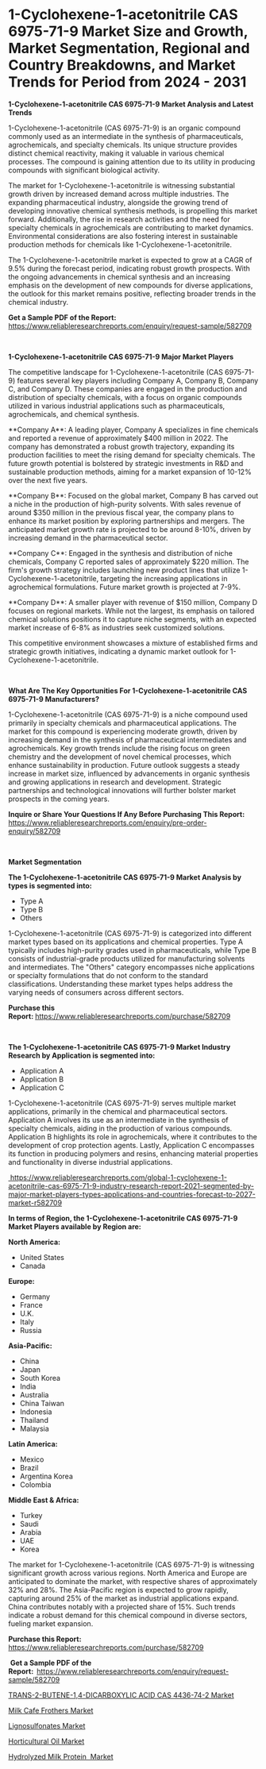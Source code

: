 <p><h1>1-Cyclohexene-1-acetonitrile CAS 6975-71-9 Market Size and Growth, Market Segmentation, Regional and Country Breakdowns, and Market Trends for Period from 2024 -  2031</h1></p><p><strong>1-Cyclohexene-1-acetonitrile CAS 6975-71-9 Market Analysis and Latest Trends</strong></p>
<p><p>1-Cyclohexene-1-acetonitrile (CAS 6975-71-9) is an organic compound commonly used as an intermediate in the synthesis of pharmaceuticals, agrochemicals, and specialty chemicals. Its unique structure provides distinct chemical reactivity, making it valuable in various chemical processes. The compound is gaining attention due to its utility in producing compounds with significant biological activity.</p><p>The market for 1-Cyclohexene-1-acetonitrile is witnessing substantial growth driven by increased demand across multiple industries. The expanding pharmaceutical industry, alongside the growing trend of developing innovative chemical synthesis methods, is propelling this market forward. Additionally, the rise in research activities and the need for specialty chemicals in agrochemicals are contributing to market dynamics. Environmental considerations are also fostering interest in sustainable production methods for chemicals like 1-Cyclohexene-1-acetonitrile.</p><p>The 1-Cyclohexene-1-acetonitrile market is expected to grow at a CAGR of 9.5% during the forecast period, indicating robust growth prospects. With the ongoing advancements in chemical synthesis and an increasing emphasis on the development of new compounds for diverse applications, the outlook for this market remains positive, reflecting broader trends in the chemical industry.</p></p>
<p><strong>Get a Sample PDF of the Report:&nbsp;</strong> <a href="https://www.reliableresearchreports.com/enquiry/request-sample/582709?utm_campaign=117&utm_medium=2&utm_source=Github&utm_content=ia&utm_term=27092024&utm_id=1-cyclohexene-1-acetonitrile-cas-6975-71-9">https://www.reliableresearchreports.com/enquiry/request-sample/582709</a></p>
<p>&nbsp;</p>
<p><strong>1-Cyclohexene-1-acetonitrile CAS 6975-71-9 Major Market Players</strong></p>
<p><p>The competitive landscape for 1-Cyclohexene-1-acetonitrile (CAS 6975-71-9) features several key players including Company A, Company B, Company C, and Company D. These companies are engaged in the production and distribution of specialty chemicals, with a focus on organic compounds utilized in various industrial applications such as pharmaceuticals, agrochemicals, and chemical synthesis.</p><p>**Company A**: A leading player, Company A specializes in fine chemicals and reported a revenue of approximately $400 million in 2022. The company has demonstrated a robust growth trajectory, expanding its production facilities to meet the rising demand for specialty chemicals. The future growth potential is bolstered by strategic investments in R&D and sustainable production methods, aiming for a market expansion of 10-12% over the next five years.</p><p>**Company B**: Focused on the global market, Company B has carved out a niche in the production of high-purity solvents. With sales revenue of around $350 million in the previous fiscal year, the company plans to enhance its market position by exploring partnerships and mergers. The anticipated market growth rate is projected to be around 8-10%, driven by increasing demand in the pharmaceutical sector.</p><p>**Company C**: Engaged in the synthesis and distribution of niche chemicals, Company C reported sales of approximately $220 million. The firm's growth strategy includes launching new product lines that utilize 1-Cyclohexene-1-acetonitrile, targeting the increasing applications in agrochemical formulations. Future market growth is projected at 7-9%.</p><p>**Company D**: A smaller player with revenue of $150 million, Company D focuses on regional markets. While not the largest, its emphasis on tailored chemical solutions positions it to capture niche segments, with an expected market increase of 6-8% as industries seek customized solutions.</p><p>This competitive environment showcases a mixture of established firms and strategic growth initiatives, indicating a dynamic market outlook for 1-Cyclohexene-1-acetonitrile.</p></p>
<p>&nbsp;</p>
<p><strong>What Are The Key Opportunities For 1-Cyclohexene-1-acetonitrile CAS 6975-71-9 Manufacturers?</strong></p>
<p><p>1-Cyclohexene-1-acetonitrile (CAS 6975-71-9) is a niche compound used primarily in specialty chemicals and pharmaceutical applications. The market for this compound is experiencing moderate growth, driven by increasing demand in the synthesis of pharmaceutical intermediates and agrochemicals. Key growth trends include the rising focus on green chemistry and the development of novel chemical processes, which enhance sustainability in production. Future outlook suggests a steady increase in market size, influenced by advancements in organic synthesis and growing applications in research and development. Strategic partnerships and technological innovations will further bolster market prospects in the coming years.</p></p>
<p><strong>Inquire or Share Your Questions If Any Before Purchasing This Report:</strong> <a href="https://www.reliableresearchreports.com/enquiry/pre-order-enquiry/582709?utm_campaign=117&utm_medium=2&utm_source=Github&utm_content=ia&utm_term=27092024&utm_id=1-cyclohexene-1-acetonitrile-cas-6975-71-9">https://www.reliableresearchreports.com/enquiry/pre-order-enquiry/582709</a></p>
<p>&nbsp;</p>
<p><strong>Market Segmentation</strong></p>
<p><strong>The 1-Cyclohexene-1-acetonitrile CAS 6975-71-9 Market Analysis by types is segmented into:</strong></p>
<p><ul><li>Type A</li><li>Type B</li><li>Others</li></ul></p>
<p><p>1-Cyclohexene-1-acetonitrile (CAS 6975-71-9) is categorized into different market types based on its applications and chemical properties. Type A typically includes high-purity grades used in pharmaceuticals, while Type B consists of industrial-grade products utilized for manufacturing solvents and intermediates. The "Others" category encompasses niche applications or specialty formulations that do not conform to the standard classifications. Understanding these market types helps address the varying needs of consumers across different sectors.</p></p>
<p><strong>Purchase this Report:&nbsp;</strong><a href="https://www.reliableresearchreports.com/purchase/582709?utm_campaign=117&utm_medium=2&utm_source=Github&utm_content=ia&utm_term=27092024&utm_id=1-cyclohexene-1-acetonitrile-cas-6975-71-9">https://www.reliableresearchreports.com/purchase/582709</a></p>
<p>&nbsp;</p>
<p><strong>The 1-Cyclohexene-1-acetonitrile CAS 6975-71-9 Market Industry Research by Application is segmented into:</strong></p>
<p><ul><li>Application A</li><li>Application B</li><li>Application C</li></ul></p>
<p><p>1-Cyclohexene-1-acetonitrile (CAS 6975-71-9) serves multiple market applications, primarily in the chemical and pharmaceutical sectors. Application A involves its use as an intermediate in the synthesis of specialty chemicals, aiding in the production of various compounds. Application B highlights its role in agrochemicals, where it contributes to the development of crop protection agents. Lastly, Application C encompasses its function in producing polymers and resins, enhancing material properties and functionality in diverse industrial applications.</p></p>
<p><a href="https://www.reliableresearchreports.com/global-1-cyclohexene-1-acetonitrile-cas-6975-71-9-industry-research-report-2021-segmented-by-major-market-players-types-applications-and-countries-forecast-to-2027-market-r582709?utm_campaign=117&utm_medium=2&utm_source=Github&utm_content=ia&utm_term=27092024&utm_id=1-cyclohexene-1-acetonitrile-cas-6975-71-9">&nbsp;https://www.reliableresearchreports.com/global-1-cyclohexene-1-acetonitrile-cas-6975-71-9-industry-research-report-2021-segmented-by-major-market-players-types-applications-and-countries-forecast-to-2027-market-r582709</a></p>
<p><strong>In terms of Region, the 1-Cyclohexene-1-acetonitrile CAS 6975-71-9 Market Players available by Region are:</strong></p>
<p>
    <p> <strong> North America: </strong>
        <ul>
            <li>United States</li>
            <li>Canada</li>
        </ul>
        </p> 
    <p> <strong> Europe: </strong>
        <ul>
            <li>Germany</li>
            <li>France</li>
            <li>U.K.</li>
            <li>Italy</li>
            <li>Russia</li>
        </ul>
        </p> 
    <p> <strong> Asia-Pacific: </strong>
        <ul>
            <li>China</li>
            <li>Japan</li>
            <li>South Korea</li>
            <li>India</li>
            <li>Australia</li>
            <li>China Taiwan</li>
            <li>Indonesia</li>
            <li>Thailand</li>
            <li>Malaysia</li>
        </ul>
        </p> 
    <p> <strong> Latin America: </strong>
        <ul>
            <li>Mexico</li>
            <li>Brazil</li>
            <li>Argentina Korea</li>
            <li>Colombia</li>
        </ul>
        </p> 
    <p> <strong> Middle East & Africa: </strong>
        <ul>
            <li>Turkey</li>
            <li>Saudi</li>
            <li>Arabia</li>
            <li>UAE</li>
            <li>Korea</li>
        </ul>
    </p>
    </p>
<p><p>The market for 1-Cyclohexene-1-acetonitrile (CAS 6975-71-9) is witnessing significant growth across various regions. North America and Europe are anticipated to dominate the market, with respective shares of approximately 32% and 28%. The Asia-Pacific region is expected to grow rapidly, capturing around 25% of the market as industrial applications expand. China contributes notably with a projected share of 15%. Such trends indicate a robust demand for this chemical compound in diverse sectors, fueling market expansion.</p></p>
<p><strong>Purchase this Report: </strong><a href="https://www.reliableresearchreports.com/purchase/582709?utm_campaign=117&utm_medium=2&utm_source=Github&utm_content=ia&utm_term=27092024&utm_id=1-cyclohexene-1-acetonitrile-cas-6975-71-9">https://www.reliableresearchreports.com/purchase/582709</a></p>
<p>&nbsp;<strong>Get a Sample PDF of the Report:&nbsp;&nbsp;</strong><a href="https://www.reliableresearchreports.com/enquiry/request-sample/582709?utm_campaign=117&utm_medium=2&utm_source=Github&utm_content=ia&utm_term=27092024&utm_id=1-cyclohexene-1-acetonitrile-cas-6975-71-9">https://www.reliableresearchreports.com/enquiry/request-sample/582709</a></p>
<p><strong></strong></p>
<p><p><a href="https://github.com/HobertDavis43/Market-Research-Report-List-1/blob/main/trans-2-butene-14-dicarboxylic-acid-cas-4436-74-2-market.md?utm_campaign=117&utm_medium=2&utm_source=Github&utm_content=ia&utm_term=27092024&utm_id=1-cyclohexene-1-acetonitrile-cas-6975-71-9">TRANS-2-BUTENE-1,4-DICARBOXYLIC ACID CAS 4436-74-2 Market</a></p><p><a href="https://issuu.com/reportprime-2/docs/milk-cafe-frothers-market-size-2030_7c55e8ff2287db?utm_campaign=117&utm_medium=2&utm_source=Github&utm_content=ia&utm_term=27092024&utm_id=1-cyclohexene-1-acetonitrile-cas-6975-71-9">Milk Cafe Frothers Market</a></p><p><a href="https://www.linkedin.com/pulse/global-lignosulfonates-market-opportunities-forecast-period-gw5vc?utm_campaign=117&utm_medium=2&utm_source=Github&utm_content=ia&utm_term=27092024&utm_id=1-cyclohexene-1-acetonitrile-cas-6975-71-9">Lignosulfonates Market</a></p><p><a href="https://www.linkedin.com/pulse/global-horticultural-oil-market-focus-application-end-use-industry-fujmc?utm_campaign=117&utm_medium=2&utm_source=Github&utm_content=ia&utm_term=27092024&utm_id=1-cyclohexene-1-acetonitrile-cas-6975-71-9">Horticultural Oil Market</a></p><p><a href="https://github.com/AlisaRowe24/Market-Research-Report-List-1/blob/main/hydrolyzed-milk-protein-market.md?utm_campaign=117&utm_medium=2&utm_source=Github&utm_content=ia&utm_term=27092024&utm_id=1-cyclohexene-1-acetonitrile-cas-6975-71-9">Hydrolyzed Milk Protein  Market</a></p></p>